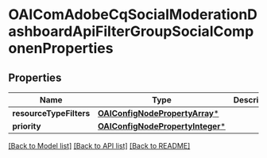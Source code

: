# OAIComAdobeCqSocialModerationDashboardApiFilterGroupSocialComponenProperties

## Properties
Name | Type | Description | Notes
------------ | ------------- | ------------- | -------------
**resourceTypeFilters** | [**OAIConfigNodePropertyArray***](OAIConfigNodePropertyArray.md) |  | [optional] 
**priority** | [**OAIConfigNodePropertyInteger***](OAIConfigNodePropertyInteger.md) |  | [optional] 

[[Back to Model list]](../README.md#documentation-for-models) [[Back to API list]](../README.md#documentation-for-api-endpoints) [[Back to README]](../README.md)


